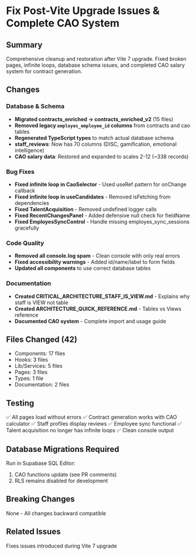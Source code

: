 # Fix Post-Vite Upgrade Issues & Complete CAO System

## Summary
Comprehensive cleanup and restoration after Vite 7 upgrade. Fixed broken pages, infinite loops, database schema issues, and completed CAO salary system for contract generation.

## Changes

### Database & Schema
- **Migrated contracts_enriched → contracts_enriched_v2** (15 files)
- **Removed legacy `employes_employee_id` columns** from contracts and cao tables
- **Regenerated TypeScript types** to match actual database schema
- **staff_reviews**: Now has 70 columns (DISC, gamification, emotional intelligence)
- **CAO salary data**: Restored and expanded to scales 2-12 (~338 records)

### Bug Fixes
- **Fixed infinite loop in CaoSelector** - Used useRef pattern for onChange callback
- **Fixed infinite loop in useCandidates** - Removed isFetching from dependencies
- **Fixed TalentAcquisition** - Removed undefined logger calls
- **Fixed RecentChangesPanel** - Added defensive null check for fieldName
- **Fixed EmployesSyncControl** - Handle missing employes_sync_sessions gracefully

### Code Quality
- **Removed all console.log spam** - Clean console with only real errors
- **Fixed accessibility warnings** - Added id/name/label to form fields
- **Updated all components** to use correct database tables

### Documentation
- **Created CRITICAL_ARCHITECTURE_STAFF_IS_VIEW.md** - Explains why staff is VIEW not table
- **Created ARCHITECTURE_QUICK_REFERENCE.md** - Tables vs Views reference
- **Documented CAO system** - Complete import and usage guide

## Files Changed (42)
- Components: 17 files
- Hooks: 3 files  
- Lib/Services: 5 files
- Pages: 3 files
- Types: 1 file
- Documentation: 2 files

## Testing
✅ All pages load without errors
✅ Contract generation works with CAO calculator
✅ Staff profiles display reviews
✅ Employee sync functional
✅ Talent acquisition no longer has infinite loops
✅ Clean console output

## Database Migrations Required
Run in Supabase SQL Editor:
1. CAO functions update (see PR comments)
2. RLS remains disabled for development

## Breaking Changes
None - All changes backward compatible

## Related Issues
Fixes issues introduced during Vite 7 upgrade
